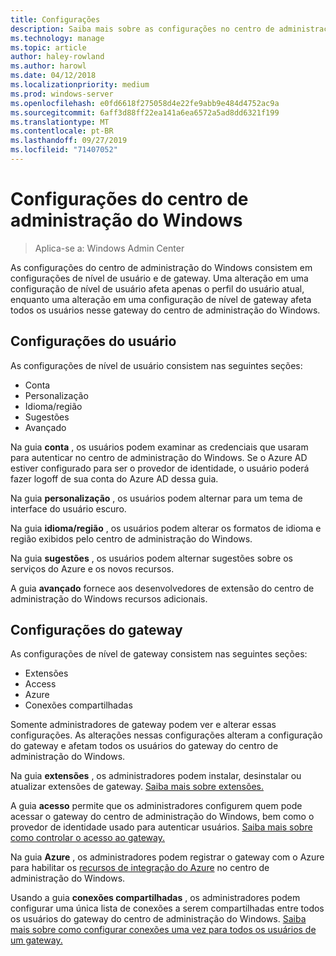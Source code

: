 ```yaml
---
title: Configurações
description: Saiba mais sobre as configurações no centro de administração do Windows (projeto Honolulu). As configurações de usuário permitem que os usuários alterem seu idioma/região e outras preferências. As configurações de gateway permitem que os administradores configurem o gateway.
ms.technology: manage
ms.topic: article
author: haley-rowland
ms.author: harowl
ms.date: 04/12/2018
ms.localizationpriority: medium
ms.prod: windows-server
ms.openlocfilehash: e0fd6618f275058d4e22fe9abb9e484d4752ac9a
ms.sourcegitcommit: 6aff3d88ff22ea141a6ea6572a5ad8dd6321f199
ms.translationtype: MT
ms.contentlocale: pt-BR
ms.lasthandoff: 09/27/2019
ms.locfileid: "71407052"
---
```

# <a name="windows-admin-center-settings"></a>Configurações do centro de administração do Windows

> Aplica-se a: Windows Admin Center

As configurações do centro de administração do Windows consistem em configurações de nível de usuário e de gateway. Uma alteração em uma configuração de nível de usuário afeta apenas o perfil do usuário atual, enquanto uma alteração em uma configuração de nível de gateway afeta todos os usuários nesse gateway do centro de administração do Windows.

## <a name="user-settings"></a>Configurações do usuário

As configurações de nível de usuário consistem nas seguintes seções:

- Conta
- Personalização
- Idioma/região
- Sugestões
- Avançado

Na guia **conta** , os usuários podem examinar as credenciais que usaram para autenticar no centro de administração do Windows. Se o Azure AD estiver configurado para ser o provedor de identidade, o usuário poderá fazer logoff de sua conta do Azure AD dessa guia.

Na guia **personalização** , os usuários podem alternar para um tema de interface do usuário escuro.

Na guia **idioma/região** , os usuários podem alterar os formatos de idioma e região exibidos pelo centro de administração do Windows.

Na guia **sugestões** , os usuários podem alternar sugestões sobre os serviços do Azure e os novos recursos.

A guia **avançado** fornece aos desenvolvedores de extensão do centro de administração do Windows recursos adicionais.

## <a name="gateway-settings"></a>Configurações do gateway

As configurações de nível de gateway consistem nas seguintes seções:

- Extensões
- Access
- Azure
- Conexões compartilhadas

Somente administradores de gateway podem ver e alterar essas configurações. As alterações nessas configurações alteram a configuração do gateway e afetam todos os usuários do gateway do centro de administração do Windows.

Na guia **extensões** , os administradores podem instalar, desinstalar ou atualizar extensões de gateway. [Saiba mais sobre extensões.](using-extensions.md)

A guia **acesso** permite que os administradores configurem quem pode acessar o gateway do centro de administração do Windows, bem como o provedor de identidade usado para autenticar usuários. [Saiba mais sobre como controlar o acesso ao gateway.](user-access-control.md)

Na guia **Azure** , os administradores podem registrar o gateway com o Azure para habilitar os [recursos de integração do Azure](azure-integration.md) no centro de administração do Windows.

Usando a guia **conexões compartilhadas** , os administradores podem configurar uma única lista de conexões a serem compartilhadas entre todos os usuários do gateway do centro de administração do Windows. [Saiba mais sobre como configurar conexões uma vez para todos os usuários de um gateway.](shared-connections.md)